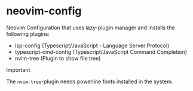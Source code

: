 # neovim-config

Neovim Configuration that uses lazy-plugin manager
and installs the following plugins:

- lsp-config (Typescript/JavaScript - Language Server Protocol)
- typescript-cmd-config (Typescript/JavaScript Command Completion)
- nvim-tree (Plugin to show file tree)


> [!IMPORTANT] 
> The `nvim-tree`-plugin needs powerline fonts installed in the system.